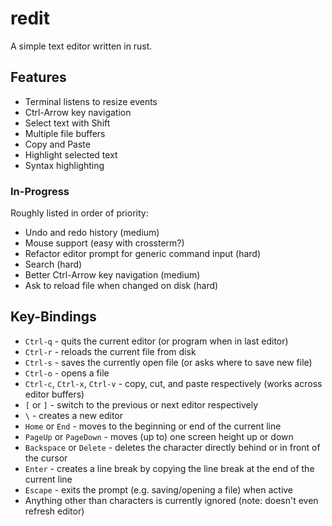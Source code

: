 # redit
A simple text editor written in rust.

## Features
- Terminal listens to resize events
- Ctrl-Arrow key navigation
- Select text with Shift
- Multiple file buffers
- Copy and Paste
- Highlight selected text
- Syntax highlighting

### In-Progress
Roughly listed in order of priority:
- Undo and redo history (medium)
- Mouse support (easy with crossterm?)
- Refactor editor prompt for generic command input (hard)
- Search (hard)
- Better Ctrl-Arrow key navigation (medium)
- Ask to reload file when changed on disk (hard)

## Key-Bindings
- `Ctrl-q` - quits the current editor (or program when in last editor)
- `Ctrl-r` - reloads the current file from disk
- `Ctrl-s` - saves the currently open file (or asks where to save new file)
- `Ctrl-o` - opens a file
- `Ctrl-c`, `Ctrl-x`, `Ctrl-v` - copy, cut, and paste respectively (works across editor buffers)
- `[` or `]` - switch to the previous or next editor respectively
- `\` - creates a new editor
- `Home` or `End` - moves to the beginning or end of the current line
- `PageUp` or `PageDown` - moves (up to) one screen height up or down
- `Backspace` or `Delete` - deletes the character directly behind or in front of the cursor
- `Enter` - creates a line break by copying the line break at the end of the current line
- `Escape` - exits the prompt (e.g. saving/opening a file) when active
- Anything other than characters is currently ignored (note: doesn't even refresh editor)
